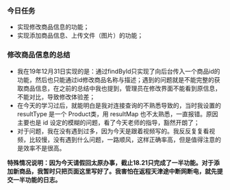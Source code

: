 ### 今日任务

- 实现修改商品信息的功能；
- 实现添加商品信息、上传文件（图片）的功能；



### 修改商品信息的总结

- 我在19年12月31日实现的是：通过findById只实现了向后台传入一个商品id的功能，然后也只能通过id修改商品名称与描述；遇到的问题就是不能完整的获取商品信息，在之前的总结中我也提到，管理员在修改界面不能看到原信息，不能对比，导致修改体验差；
- 在今天的学习过后，就能明白是我对连接查询的不熟悉导致的，当时我设置的 resultType 是一个 Product类，用 resultMap 也不太熟悉，一直报错。原因主要也是 id 设定的模糊的问题，看了今天老师的指导，豁然开朗了；
- 对于问题，我在没有遇到过多，因为今天是跟着视频写的。我反反复复看视频，比较慢，没有遇到什么问题，一路顺风，这样正确率高，但是值得注意的是效率不是很高。



**特殊情况说明：因为今天请假回太原办事，截止18.21只完成了一半功能。对于添加新商品，我暂时只把页面这里写好了。我害怕在返程天津途中断网断电，就先提交一半功能的日志。**



